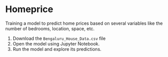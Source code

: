 # Homeprice
Training a model to predict home prices based on several variables like the number of bedrooms, location, space, etc.

1. Download the `Bengaluru_House_Data.csv` file
2. Open the model using Jupyter Notebook.
3. Run the model and explore its predictions.
